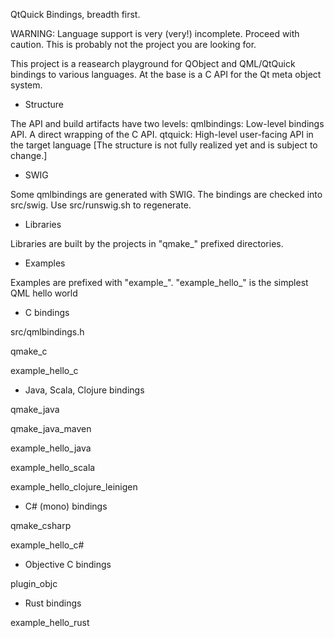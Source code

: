 QtQuick Bindings, breadth first.

WARNING: Language support is very (very!) incomplete. Proceed with caution. 
This is probably not the project you are looking for.

This project is a reasearch playground for QObject and QML/QtQuick bindings
to various languages. At the base is a C API for the Qt meta object system.

* Structure

The API and build artifacts have two levels:
    qmlbindings: Low-level bindings API. A direct wrapping of the C API.
    qtquick: High-level user-facing API in the target language
[The structure is not fully realized yet and is subject to change.]

* SWIG

Some qmlbindings are generated with SWIG. The bindings are checked into src/swig.
Use src/runswig.sh to regenerate.

* Libraries

Libraries are built by the projects in "qmake_" prefixed directories.

* Examples

Examples are prefixed with "example_". "example_hello_" is the simplest QML hello world

* C bindings

src/qmlbindings.h

qmake_c

example_hello_c

* Java, Scala, Clojure bindings

qmake_java

qmake_java_maven

example_hello_java

example_hello_scala

example_hello_clojure_leinigen

* C# (mono) bindings

qmake_csharp

example_hello_c#

* Objective C bindings

plugin_objc

* Rust bindings

example_hello_rust
